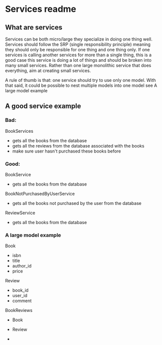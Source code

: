 # Services readme
## What are services
Services can be both micro/large they specialize in doing one thing well. Services should follow the SRP (single responsibility principle) meaning they should only be responsible for one thing and one thing only. If one services is calling another services for more than a single thing, this is a good case this service is doing a lot of things and should be broken into many small services. Rather than one large monolithic service that does everything, aim at creating small services.

A rule of thumb is that: one service should try to use only one model. With that said, it could be possible to nest multiple models into one model see A large model example

## A good service example
### Bad:
BookServices
  - gets all the books from the database
  - gets all the reviews from the database associated with the books
  - make sure user hasn't purchased these books before
  
### Good:
BookService
 - gets all the books from the database
 
 BookNotPurchasedByUserService
 - gets all the books not purchased by the user from the database 

ReviewService
 - gets all the books from the database
  
### A large model example
Book
  - isbn
  - title
  - author_id
  - price

Review
  - book_id
  - user_id
  - comment  

BookReviews
  - Book
  - Review
  

  
  - 
